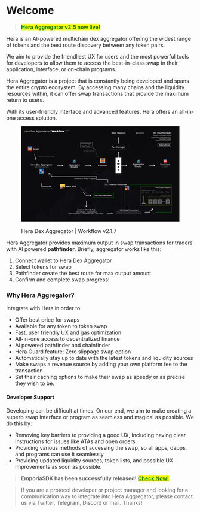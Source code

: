 # Welcome

> <mark style="color:green;">**Hera Aggregator v2.5 now live!**</mark>

Hera is an AI-powered multichain dex aggregator offering the widest range of tokens and the best route discovery between any token pairs.

We aim to provide the friendliest UX for users and the most powerful tools for developers to allow them to access the best-in-class swap in their application, interface, or on-chain programs.

Hera Aggregator is a project that is constantly being developed and spans the entire crypto ecosystem. By accessing many chains and the liquidity resources within, it can offer swap transactions that provide the maximum return to users.

With its user-friendly interface and advanced features, Hera offers an all-in-one access solution.

<figure><img src=".gitbook/assets/hera-flow.jpg" alt=""><figcaption><p>Hera Dex Aggregator | Workflow v2.1.7</p></figcaption></figure>

Hera Aggregator provides maximum output in swap transactions for traders with AI powered **pathfinder**. Briefly, aggregator works like this:

1. Connect wallet to Hera Dex Aggregator
2. Select tokens for swap
3. Pathfinder create the best route for max output amount
4. Confirm and complete swap progress!

### Why Hera Aggregator?

Integrate with Hera in order to:

* Offer best price for swaps
* Available for any token to token swap
* Fast, user friendly UX and gas optimization
* All-in-one access to decentralized finance
* Ai powered pathfinder and chainfinder
* Hera Guard feature: Zero slippage swap option
* Automatically stay up to date with the latest tokens and liquidity sources
* Make swaps a revenue source by adding your own platform fee to the transaction
* Set their caching options to make their swap as speedy or as precise they wish to be.

#### Developer Support

Developing can be difficult at times. On our end, we aim to make creating a superb swap interface or program as seamless and magical as possible. We do this by:

* Removing key barriers to providing a good UX, including having clear instructions for issues like ATAs and open orders.
* Providing various methods of accessing the swap, so all apps, dapps, and programs can use it seamlessly
* Providing updated liquidity sources, token lists, and possible UX improvements as soon as possible.

> **EmporiaSDK has been successfully released!** [<mark style="color:green;">**Check Now!**</mark>](developers/emporia-sdk/overview.md)

> If you are a protocol developer or project manager and looking for a communication way to integrate into Hera Aggregator; please contact us via Twitter, Telegram, Discord or mail. Thanks!
